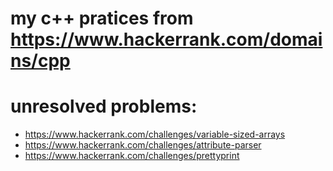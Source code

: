 # my c++ pratices from https://www.hackerrank.com/domains/cpp
# unresolved problems:
* https://www.hackerrank.com/challenges/variable-sized-arrays
* https://www.hackerrank.com/challenges/attribute-parser
* https://www.hackerrank.com/challenges/prettyprint

